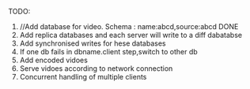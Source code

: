 TODO:

1. //Add database for video. Schema : name:abcd,source:abcd DONE
2. Add replica databases and each server will write to a diff dabatabse
3. Add synchronised writes for hese databases
4. If one db fails in dbname.client step,switch to other db
5. Add encoded vidoes
6. Serve vidoes according to network connection
7. Concurrent handling of multiple clients
